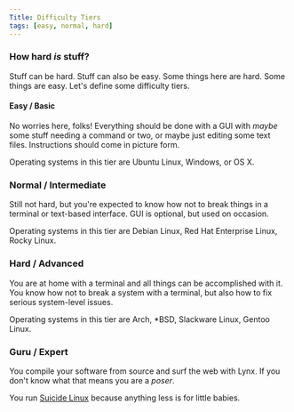 ```yaml
---
Title: Difficulty Tiers
tags: [easy, normal, hard]
---
```


### How hard *is* stuff?

Stuff can be hard. Stuff can also be easy. Some things here are hard. Some things are easy. Let's define some difficulty tiers.

#### Easy / Basic

No worries here, folks! Everything should be done with a GUI with *maybe* some stuff needing a command or two, or maybe just editing some text files. Instructions should come in picture form.

Operating systems in this tier are Ubuntu Linux, Windows, or OS X.

### Normal / Intermediate

Still not hard, but you're expected to know how not to break things in a terminal or text-based interface. GUI is optional, but used on occasion.

Operating systems in this tier are Debian Linux, Red Hat Enterprise Linux, Rocky Linux.

### Hard / Advanced

You are at home with a terminal and all things can be accomplished with it. You know how not to break a system with a terminal, but also how to fix serious system-level issues.

Operating systems in this tier are Arch, *BSD, Slackware Linux, Gentoo Linux.

### Guru / Expert

You compile your software from source and surf the web with Lynx. If you don't know what that means you are a *poser*.

You run [Suicide Linux](https://qntm.org/suicide) because anything less is for little babies.
